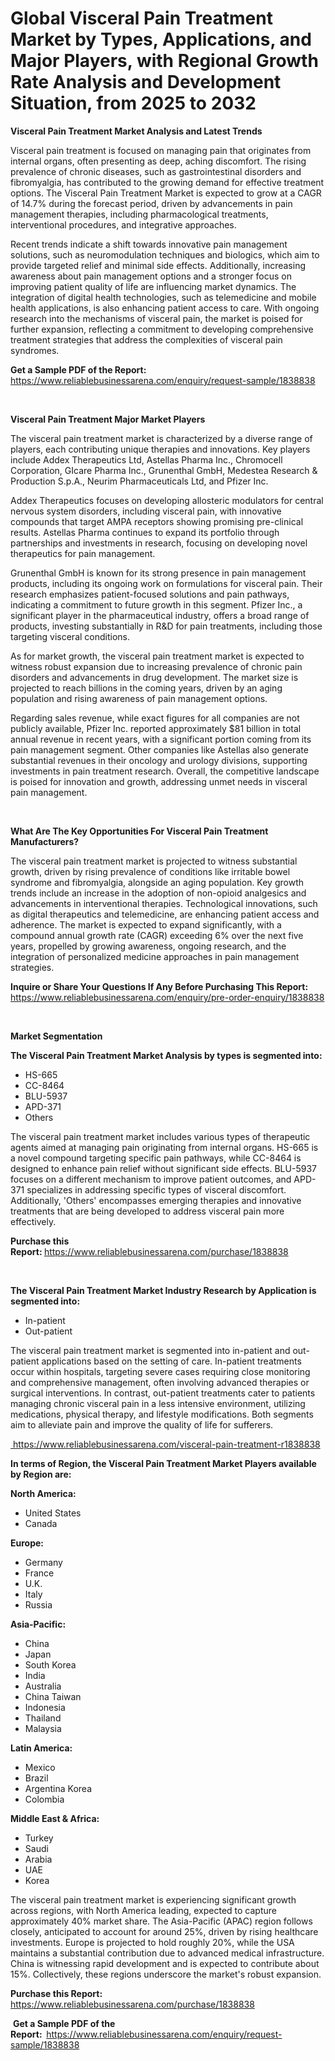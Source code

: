<p><h1>Global Visceral Pain Treatment Market by Types, Applications, and Major Players, with Regional Growth Rate Analysis and Development Situation, from 2025 to 2032</h1></p><p><strong>Visceral Pain Treatment Market Analysis and Latest Trends</strong></p>
<p><p>Visceral pain treatment is focused on managing pain that originates from internal organs, often presenting as deep, aching discomfort. The rising prevalence of chronic diseases, such as gastrointestinal disorders and fibromyalgia, has contributed to the growing demand for effective treatment options. The Visceral Pain Treatment Market is expected to grow at a CAGR of 14.7% during the forecast period, driven by advancements in pain management therapies, including pharmacological treatments, interventional procedures, and integrative approaches.</p><p>Recent trends indicate a shift towards innovative pain management solutions, such as neuromodulation techniques and biologics, which aim to provide targeted relief and minimal side effects. Additionally, increasing awareness about pain management options and a stronger focus on improving patient quality of life are influencing market dynamics. The integration of digital health technologies, such as telemedicine and mobile health applications, is also enhancing patient access to care. With ongoing research into the mechanisms of visceral pain, the market is poised for further expansion, reflecting a commitment to developing comprehensive treatment strategies that address the complexities of visceral pain syndromes.</p></p>
<p><strong>Get a Sample PDF of the Report:&nbsp;</strong> <a href="https://www.reliablebusinessarena.com/enquiry/request-sample/1838838?utm_campaign=2991&utm_medium=2&utm_source=Github&utm_content=ia&utm_term=13042025&utm_id=visceral-pain-treatment">https://www.reliablebusinessarena.com/enquiry/request-sample/1838838</a></p>
<p>&nbsp;</p>
<p><strong>Visceral Pain Treatment Major Market Players</strong></p>
<p><p>The visceral pain treatment market is characterized by a diverse range of players, each contributing unique therapies and innovations. Key players include Addex Therapeutics Ltd, Astellas Pharma Inc., Chromocell Corporation, GIcare Pharma Inc., Grunenthal GmbH, Medestea Research & Production S.p.A., Neurim Pharmaceuticals Ltd, and Pfizer Inc. </p><p>Addex Therapeutics focuses on developing allosteric modulators for central nervous system disorders, including visceral pain, with innovative compounds that target AMPA receptors showing promising pre-clinical results. Astellas Pharma continues to expand its portfolio through partnerships and investments in research, focusing on developing novel therapeutics for pain management.</p><p>Grunenthal GmbH is known for its strong presence in pain management products, including its ongoing work on formulations for visceral pain. Their research emphasizes patient-focused solutions and pain pathways, indicating a commitment to future growth in this segment. Pfizer Inc., a significant player in the pharmaceutical industry, offers a broad range of products, investing substantially in R&D for pain treatments, including those targeting visceral conditions.</p><p>As for market growth, the visceral pain treatment market is expected to witness robust expansion due to increasing prevalence of chronic pain disorders and advancements in drug development. The market size is projected to reach billions in the coming years, driven by an aging population and rising awareness of pain management options.</p><p>Regarding sales revenue, while exact figures for all companies are not publicly available, Pfizer Inc. reported approximately $81 billion in total annual revenue in recent years, with a significant portion coming from its pain management segment. Other companies like Astellas also generate substantial revenues in their oncology and urology divisions, supporting investments in pain treatment research. Overall, the competitive landscape is poised for innovation and growth, addressing unmet needs in visceral pain management.</p></p>
<p>&nbsp;</p>
<p><strong>What Are The Key Opportunities For Visceral Pain Treatment Manufacturers?</strong></p>
<p><p>The visceral pain treatment market is projected to witness substantial growth, driven by rising prevalence of conditions like irritable bowel syndrome and fibromyalgia, alongside an aging population. Key growth trends include an increase in the adoption of non-opioid analgesics and advancements in interventional therapies. Technological innovations, such as digital therapeutics and telemedicine, are enhancing patient access and adherence. The market is expected to expand significantly, with a compound annual growth rate (CAGR) exceeding 6% over the next five years, propelled by growing awareness, ongoing research, and the integration of personalized medicine approaches in pain management strategies.</p></p>
<p><strong>Inquire or Share Your Questions If Any Before Purchasing This Report:</strong> <a href="https://www.reliablebusinessarena.com/enquiry/pre-order-enquiry/1838838?utm_campaign=2991&utm_medium=2&utm_source=Github&utm_content=ia&utm_term=13042025&utm_id=visceral-pain-treatment">https://www.reliablebusinessarena.com/enquiry/pre-order-enquiry/1838838</a></p>
<p>&nbsp;</p>
<p><strong>Market Segmentation</strong></p>
<p><strong>The Visceral Pain Treatment Market Analysis by types is segmented into:</strong></p>
<p><ul><li>HS-665</li><li>CC-8464</li><li>BLU-5937</li><li>APD-371</li><li>Others</li></ul></p>
<p><p>The visceral pain treatment market includes various types of therapeutic agents aimed at managing pain originating from internal organs. HS-665 is a novel compound targeting specific pain pathways, while CC-8464 is designed to enhance pain relief without significant side effects. BLU-5937 focuses on a different mechanism to improve patient outcomes, and APD-371 specializes in addressing specific types of visceral discomfort. Additionally, 'Others' encompasses emerging therapies and innovative treatments that are being developed to address visceral pain more effectively.</p></p>
<p><strong>Purchase this Report:&nbsp;</strong><a href="https://www.reliablebusinessarena.com/purchase/1838838?utm_campaign=2991&utm_medium=2&utm_source=Github&utm_content=ia&utm_term=13042025&utm_id=visceral-pain-treatment">https://www.reliablebusinessarena.com/purchase/1838838</a></p>
<p>&nbsp;</p>
<p><strong>The Visceral Pain Treatment Market Industry Research by Application is segmented into:</strong></p>
<p><ul><li>In-patient</li><li>Out-patient</li></ul></p>
<p><p>The visceral pain treatment market is segmented into in-patient and out-patient applications based on the setting of care. In-patient treatments occur within hospitals, targeting severe cases requiring close monitoring and comprehensive management, often involving advanced therapies or surgical interventions. In contrast, out-patient treatments cater to patients managing chronic visceral pain in a less intensive environment, utilizing medications, physical therapy, and lifestyle modifications. Both segments aim to alleviate pain and improve the quality of life for sufferers.</p></p>
<p><a href="https://www.reliablebusinessarena.com/visceral-pain-treatment-r1838838?utm_campaign=2991&utm_medium=2&utm_source=Github&utm_content=ia&utm_term=13042025&utm_id=visceral-pain-treatment">&nbsp;https://www.reliablebusinessarena.com/visceral-pain-treatment-r1838838</a></p>
<p><strong>In terms of Region, the Visceral Pain Treatment Market Players available by Region are:</strong></p>
<p>
    <p> <strong> North America: </strong>
        <ul>
            <li>United States</li>
            <li>Canada</li>
        </ul>
        </p> 
    <p> <strong> Europe: </strong>
        <ul>
            <li>Germany</li>
            <li>France</li>
            <li>U.K.</li>
            <li>Italy</li>
            <li>Russia</li>
        </ul>
        </p> 
    <p> <strong> Asia-Pacific: </strong>
        <ul>
            <li>China</li>
            <li>Japan</li>
            <li>South Korea</li>
            <li>India</li>
            <li>Australia</li>
            <li>China Taiwan</li>
            <li>Indonesia</li>
            <li>Thailand</li>
            <li>Malaysia</li>
        </ul>
        </p> 
    <p> <strong> Latin America: </strong>
        <ul>
            <li>Mexico</li>
            <li>Brazil</li>
            <li>Argentina Korea</li>
            <li>Colombia</li>
        </ul>
        </p> 
    <p> <strong> Middle East & Africa: </strong>
        <ul>
            <li>Turkey</li>
            <li>Saudi</li>
            <li>Arabia</li>
            <li>UAE</li>
            <li>Korea</li>
        </ul>
    </p>
    </p>
<p><p>The visceral pain treatment market is experiencing significant growth across regions, with North America leading, expected to capture approximately 40% market share. The Asia-Pacific (APAC) region follows closely, anticipated to account for around 25%, driven by rising healthcare investments. Europe is projected to hold roughly 20%, while the USA maintains a substantial contribution due to advanced medical infrastructure. China is witnessing rapid development and is expected to contribute about 15%. Collectively, these regions underscore the market's robust expansion.</p></p>
<p><strong>Purchase this Report: </strong><a href="https://www.reliablebusinessarena.com/purchase/1838838?utm_campaign=2991&utm_medium=2&utm_source=Github&utm_content=ia&utm_term=13042025&utm_id=visceral-pain-treatment">https://www.reliablebusinessarena.com/purchase/1838838</a></p>
<p>&nbsp;<strong>Get a Sample PDF of the Report:&nbsp;&nbsp;</strong><a href="https://www.reliablebusinessarena.com/enquiry/request-sample/1838838?utm_campaign=2991&utm_medium=2&utm_source=Github&utm_content=ia&utm_term=13042025&utm_id=visceral-pain-treatment">https://www.reliablebusinessarena.com/enquiry/request-sample/1838838</a></p>
<p><strong></strong></p>
<p><p></p><p></p><p></p></p>